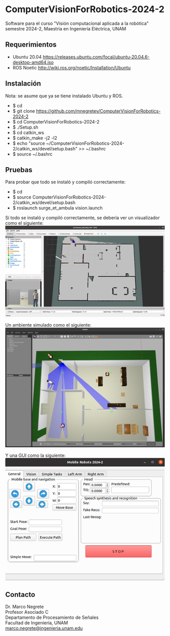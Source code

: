 # ComputerVisionForRobotics-2024-2
Software para el curso "Visión computacional aplicada a la robótica" semestre 2024-2, Maestría en Ingeniería Eléctrica, UNAM

## Requerimientos

* Ubuntu 20.04 https://releases.ubuntu.com/focal/ubuntu-20.04.6-desktop-amd64.iso
* ROS Noetic http://wiki.ros.org/noetic/Installation/Ubuntu

## Instalación

Nota: se asume que ya se tiene instalado Ubuntu y ROS.

* $ cd
* $ git clone https://github.com/mnegretev/ComputerVisionForRobotics-2024-2
* $ cd ComputerVisionForRobotics-2024-2
* $ ./Setup.sh
* $ cd catkin_ws
* $ catkin_make -j2 -l2
* $ echo "source ~/ComputerVisionForRobotics-2024-2/catkin_ws/devel/setup.bash" >> ~/.bashrc
* $ source ~/.bashrc

## Pruebas

Para probar que todo se instaló y compiló correctamente:

* $ cd 
* $ source ComputerVisionForRobotics-2024-2/catkin_ws/devel/setup.bash
* $ roslaunch surge_et_ambula vision.launch

Si todo se instaló y compiló correctamente, se debería ver un visualizador como el siguiente:
![rviz](https://github.com/mnegretev/ComputerVisionForRobotics-2024-2/blob/master/Media/rviz.png)

Un ambiente simulado como el siguiente:
![gazebo](https://github.com/mnegretev/ComputerVisionForRobotics-2024-2/blob/master/Media/gazebo.png)

Y una GUI como la siguiente:
![GUIExample](https://github.com/mnegretev/ComputerVisionForRobotics-2024-2/blob/master/Media/gui.png)


## Contacto
Dr. Marco Negrete<br>
Profesor Asociado C<br>
Departamento de Procesamiento de Señales<br>
Facultad de Ingeniería, UNAM <br>
marco.negrete@ingenieria.unam.edu<br>
